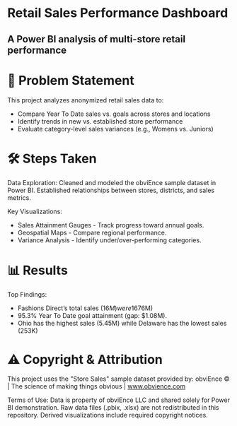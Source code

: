 # Retail Sales Performance Dashboard

## A Power BI analysis of multi-store retail performance

📌 Problem Statement
=
This project analyzes anonymized retail sales data to:
- Compare Year To Date sales vs. goals across stores and locations
- Identify trends in new vs. established store performance
- Evaluate category-level sales variances (e.g., Womens vs. Juniors)

🛠️ Steps Taken
=
Data Exploration:
Cleaned and modeled the obviEnce sample dataset in Power BI.
Established relationships between stores, districts, and sales metrics.

Key Visualizations:
- Sales Attainment Gauges - Track progress toward annual goals.
- Geospatial Maps - Compare regional performance.
- Variance Analysis - Identify under/over-performing categories.

📊 Results
=
Top Findings:
- Fashions Direct’s total sales ($16M) were 167% higher than Lindseys ($6M)
- 95.3% Year To Date goal attainment (gap: $1.08M).
- Ohio has the highest sales (5.45M) while Delaware has the lowest sales (253K)
  
⚠️ Copyright & Attribution
=
This project uses the "Store Sales" sample dataset provided by:
obviEnce © | The science of making things obvious | www.obvience.com  

Terms of Use:
Data is property of obviEnce LLC and shared solely for Power BI demonstration.
Raw data files (.pbix, .xlsx) are not redistributed in this repository.
Derived visualizations include required copyright notices.
